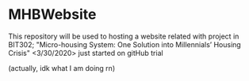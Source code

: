 # MHBWebsite
This repository will be used to hosting a website related with project in BIT302; "Micro-housing System: One Solution into Millennials’ Housing Crisis"
<3/30/2020> just started on gitHub trial

(actually, idk what I am doing rn)
